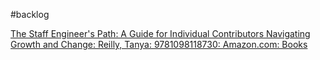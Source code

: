 #backlog 

[The Staff Engineer's Path: A Guide for Individual Contributors Navigating Growth and Change: Reilly, Tanya: 9781098118730: Amazon.com: Books](https://www.amazon.com/Staff-Engineers-Path-Individual-Contributors/dp/1098118731/ref=pd_bxgy_vft_none_sccl_1/135-1351745-4066143?content-id=amzn1.sym.26a5c67f-1a30-486b-bb90-b523ad38d5a0)